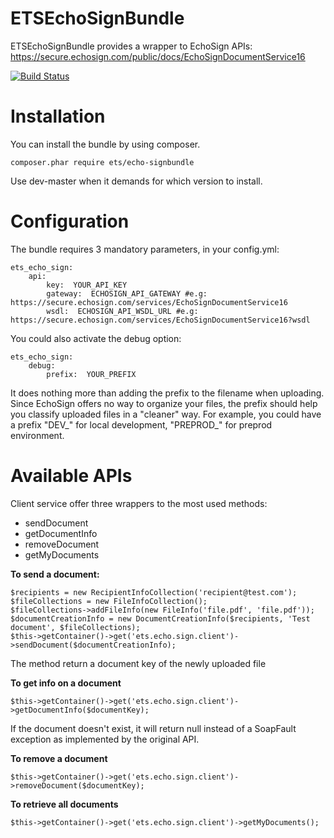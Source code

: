 ETSEchoSignBundle
=================

ETSEchoSignBundle provides a wrapper to EchoSign APIs: https://secure.echosign.com/public/docs/EchoSignDocumentService16

[![Build Status](https://api.travis-ci.org/ETSGlobal/ETSEchoSignBundle.png)](https://api.travis-ci.org/ETSGlobal/ETSEchoSignBundle)

Installation
=================
You can install the bundle by using composer.
```
composer.phar require ets/echo-signbundle
```
Use dev-master when it demands for which version to install.

Configuration
=================
The bundle requires 3 mandatory parameters, in your config.yml:
```
ets_echo_sign:
    api:
        key:  YOUR_API_KEY
        gateway:  ECHOSIGN_API_GATEWAY #e.g: https://secure.echosign.com/services/EchoSignDocumentService16
        wsdl:  ECHOSIGN_API_WSDL_URL #e.g: https://secure.echosign.com/services/EchoSignDocumentService16?wsdl
```
You could also activate the debug option:
```
ets_echo_sign:
    debug:
        prefix:  YOUR_PREFIX
```
It does nothing more than adding the prefix to the filename when uploading. Since EchoSign offers no way to organize your files, the prefix should help you classify uploaded files in a "cleaner" way. For example, you could have a prefix "DEV_" for local development, "PREPROD_" for preprod environment.

Available APIs
=================
Client service offer three wrappers to the most used methods:
- sendDocument
- getDocumentInfo
- removeDocument
- getMyDocuments

**To send a document:**
```
$recipients = new RecipientInfoCollection('recipient@test.com');
$fileCollections = new FileInfoCollection();
$fileCollections->addFileInfo(new FileInfo('file.pdf', 'file.pdf'));
$documentCreationInfo = new DocumentCreationInfo($recipients, 'Test document', $fileCollections);
$this->getContainer()->get('ets.echo.sign.client')->sendDocument($documentCreationInfo);
```
The method return a document key of the newly uploaded file

**To get info on a document**
```
$this->getContainer()->get('ets.echo.sign.client')->getDocumentInfo($documentKey);
```
If the document doesn't exist, it will return null instead of a SoapFault exception as implemented by the original API.

**To remove a document**
```
$this->getContainer()->get('ets.echo.sign.client')->removeDocument($documentKey);
```

**To retrieve all documents**
```
$this->getContainer()->get('ets.echo.sign.client')->getMyDocuments();
```